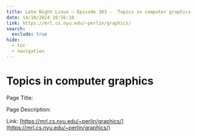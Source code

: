 ```yaml
---
title: Late Night Linux – Episode 303 -  Topics in computer graphics 
date: 14/10/2024 20:56:18
link: https://mrl.cs.nyu.edu/~perlin/graphics/
search:
  exclude: true
hide:
  - toc
  - navigation
---
```


#  Topics in computer graphics 

Page Title: 

Page Description:  

Link: [https://mrl.cs.nyu.edu/~perlin/graphics/](https://mrl.cs.nyu.edu/~perlin/graphics/)